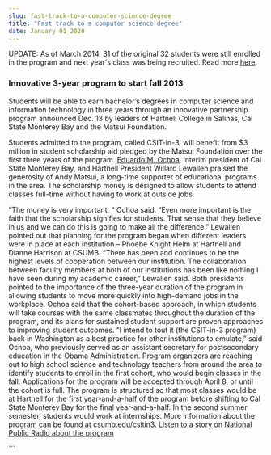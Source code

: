 ```yaml
---
slug: fast-track-to-a-computer-science-degree
title: "Fast track to a computer science degree"
date: January 01 2020
---
```


  
<p>
  UPDATE: As of March 2014, 31 of the original 32 students were still enrolled
  in the program and next year's class was being recruited. Read more
  <a
    href="https://blogs.kqed.org/newsfix/2014/03/20/from-fields-to-computer-science/"
    >here</a
  >.
</p>
<h3>Innovative 3-year program to start fall 2013</h3>
<p>
  Students will be able to earn bachelor’s degrees in computer science and
  information technology in three years through an innovative partnership
  program announced Dec. 13 by leaders of Hartnell College in Salinas, Cal State
  Monterey Bay and the Matsui Foundation.
</p>
<p>
  Students admitted to the program, called CSIT-in-3, will benefit from $3
  million in student scholarship aid pledged by the Matsui Foundation over the
  first three years of the program.
  <a href="https://president.csumb.edu/">Eduardo M. Ochoa</a>, interim president
  of Cal State Monterey Bay, and Hartnell President Willard Lewallen praised the
  generosity of Andy Matsui, a long-time supporter of educational programs in
  the area. The scholarship money is designed to allow students to attend
  classes full-time without having to work at outside jobs.
</p>
<p>
  “The money is very important, “ Ochoa said. “Even more important is the faith
  that the scholarship signifies for students. That sense that they believe in
  us and we can do this is going to make all the difference.” Lewallen pointed
  out that planning for the program began when different leaders were in place
  at each institution – Phoebe Knight Helm at Hartnell and Dianne Harrison at
  CSUMB. “There has been and continues to be the highest levels of cooperation
  between our institution. The collaboration between faculty members at both of
  our institutions has been like nothing I have seen during my academic career,”
  Lewallen said. Both presidents pointed to the importance of the three-year
  duration of the program in allowing students to move more quickly into
  high-demand jobs in the workplace. Ochoa said that the cohort-based approach,
  in which students will take courses with the same classmates throughout the
  duration of the program, and its plans for sustained student support are
  proven approaches to improving student outcomes. “I intend to tout it (the
  CSIT-in-3 program) back in Washington as a best practice for other
  institutions to emulate,” said Ochoa, who previously served as an assistant
  secretary for postsecondary education in the Obama Administration. Program
  organizers are reaching out to high school science and technology teachers
  from around the area to identify students to enroll in the first cohort, who
  would begin classes in the fall. Applications for the program will be accepted
  through April 8, or until the cohort is full. The program is structured so
  that most classes would be at Hartnell for the first year-and-a-half of the
  program before shifting to Cal State Monterey Bay for the final
  year-and-a-half. In the second summer semester, students would work at
  internships. More information about the program can be found at
  <a href="https://csumb.edu/csitin3">csumb.edu/csitin3</a>.
  <a
    href="https://www.npr.org/blogs/alltechconsidered/2013/09/01/217722966/out-of-the-fields-and-into-computer-science-classes"
    >Listen to a story on National Public Radio about the program</a
  >
</p>
```
